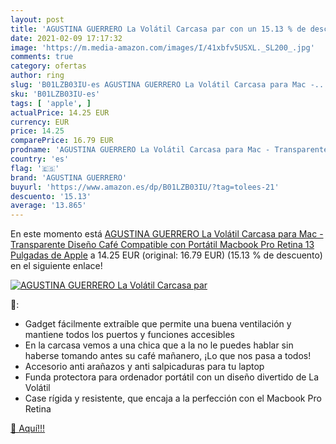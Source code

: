 ```yaml
---
layout: post
title: 'AGUSTINA GUERRERO La Volátil Carcasa par con un 15.13 % de descuento'
date: 2021-02-09 17:17:32
image: 'https://m.media-amazon.com/images/I/41xbfv5USXL._SL200_.jpg'
comments: true
category: ofertas
author: ring
slug: 'B01LZB03IU-es AGUSTINA GUERRERO La Volátil Carcasa para Mac -...'
sku: 'B01LZB03IU-es'
tags: [ 'apple', ]
actualPrice: 14.25 EUR
currency: EUR
price: 14.25
comparePrice: 16.79 EUR
prodname: 'AGUSTINA GUERRERO La Volátil Carcasa para Mac - Transparente  Diseño Café  Compatible con Portátil Macbook Pro Retina 13   Pulgadas de Apple'
country: 'es'
flag: '🇪🇸'
brand: 'AGUSTINA GUERRERO'
buyurl: 'https://www.amazon.es/dp/B01LZB03IU/?tag=tolees-21'
descuento: '15.13'
average: '13.865'
---
```


En este momento está [AGUSTINA GUERRERO La Volátil Carcasa para Mac - Transparente  Diseño Café  Compatible con Portátil Macbook Pro Retina 13   Pulgadas de Apple](https://www.amazon.es/dp/B01LZB03IU/?tag=tolees-21) a 14.25 EUR (original: 16.79 EUR) (15.13 %  de descuento) en el siguiente enlace!

[![AGUSTINA GUERRERO La Volátil Carcasa par](https://m.media-amazon.com/images/I/41xbfv5USXL._SL200_.jpg)](https://www.amazon.es/dp/B01LZB03IU/?tag=tolees-21)

🔎:

- Gadget fácilmente extraíble que permite una buena ventilación y mantiene todos los puertos y funciones accesibles
- En la carcasa vemos a una chica que a la no le puedes hablar sin haberse tomando antes su café mañanero, ¡Lo que nos pasa a todos!
- Accesorio anti arañazos y anti salpicaduras para tu laptop
- Funda protectora para ordenador portátil con un diseño divertido de La Volátil
- Case rígida y resistente, que encaja a la perfección con el Macbook Pro Retina

[🛒 Aquí!!!](https://www.amazon.es/dp/B01LZB03IU/?tag=tolees-21)
